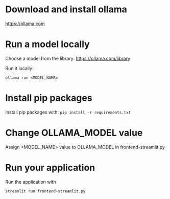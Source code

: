 # Download and install ollama
https://ollama.com

# Run a model locally

Choose a model from the library: https://ollama.com/library

Run it locally:

```ollama run <MODEL_NAME>```

# Install pip packages

Install pip packages with:
```pip install -r requirements.txt```

# Change OLLAMA_MODEL value

Assign <MODEL_NAME> value to OLLAMA_MODEL in frontend-streamlit.py

# Run your application

Run the application with

```streamlit run frontend-streamlit.py```